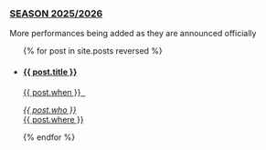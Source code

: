 <h3 id="schedule"><a href="{{ "/schedule.html" | absolute_url }}#schedule">SEASON 2025/2026</a></h3>  
More performances being added as they are announced officially

<ul class="schedule">
  {% for post in site.posts reversed %}
    <a href="{{ post.link }}">
      <li>
        <h4 class="what">{{ post.title }}</h4>
        <p class="when">{{ post.when }} &nbsp;</p>
        <p class="where"><em>{{ post.who }}</em><br/>
        {{ post.where }}</p>
      </li>
    </a>
  {% endfor %}
</ul>
